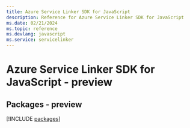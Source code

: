 ```yaml
---
title: Azure Service Linker SDK for JavaScript
description: Reference for Azure Service Linker SDK for JavaScript
ms.date: 02/21/2024
ms.topic: reference
ms.devlang: javascript
ms.service: servicelinker
---
```

# Azure Service Linker SDK for JavaScript - preview
## Packages - preview
[!INCLUDE [packages](service-linker-index.md)]